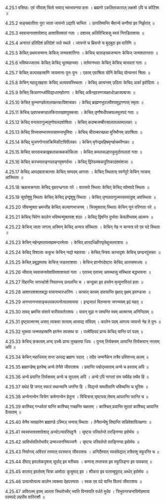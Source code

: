 4.25.1
वसिष्ठः:
एवं जीवाश् चितो भावाद् भवभावनया हताः ।
ब्रह्मणो ऽकलिताकाराल् लक्षशो ऽपि च कोटिशः ॥


4.25.2
सङ्ख्यातीताः पुरा जाता जायन्ते ऽद्यापि चाभितः ।
उत्पतिष्यन्ति चैवान्ये कणौघा इव निर्झरात् ॥


4.25.3
स्ववासनावशावेशाद् आशाविवशतां गताः ।
दशास्व् अतिविचित्रासु स्वयं निगडिताशयाः ॥


4.25.4
अनारतं प्रतिदिशं प्रतिदेशं जले स्थले ।
जायन्ते च म्रियन्ते च बुद्बुदा इव वारिणि ॥


4.25.5
केचित् प्रथमजन्मानः केचिज् जन्मवशातिगाः ।
केचिच् चासङ्ख्यजन्मानः केचिज् जन्मशतान्तराः ॥


4.25.6
भविष्यज्जातयः केचित् केचिद् भूतमहाभवाः ।
वर्तमानभवाः केचित् केचिच् चाभवतां गताः ॥


4.25.7
केचित् कल्पसहस्राणि जायमानाः पुनः पुनः ।
एकाम् एवाश्रिता योनिं केचिद् योन्यन्तरं श्रिताः ॥


4.25.8
केचिन् महादुःखहताः केचिद् अल्पवयस्स्थिताः ।
केचिद् अत्यन्तम् उदिताः केचिद् अर्का इवोदिताः ॥


4.25.9
केचित् किन्नरगन्धर्वविद्याधरमहोरगाः ।
केचिद् अर्केन्द्रवरुणत्र्यक्षाधोऽक्षजपद्मजाः ॥


4.25.10
केचित् कुम्भाण्डवेतालयक्षरक्षःपिशाचकाः ।
केचिद् ब्राह्मणभूपालवैश्यशूद्रगणास् स्मृताः ॥


4.25.11
केचिच् छ्वपचचण्डालकिरातखशपुक्कसाः ।
केचित् तृणौषधीपत्त्रफलमूलपदं गताः ॥


4.25.12
केचिद् वनलतागुल्मतृणोपलदशोषिताः ।
केचित् कदम्बजम्बीरसालतालतमालकाः ॥


4.25.13
केचिद् विभवसम्भारमत्तसामन्तभूमिपाः ।
केचिच् चीराम्बरच्छन्ना मुनिमौनम् उपाश्रिताः ॥


4.25.14
केचिद् भुजगगोनासक्रिमिकीटपिपीलकाः ।
केचिन् मृगेन्द्रमहिषमृगर्क्षचमरैणकाः ॥


4.25.15
केचित् सारसचक्राह्वबलाकाबककोकिलाः ।
केचित् कमलकल्हारकुमुदोत्पलतां गताः ॥


4.25.16
केचित् करभमातङ्गपतङ्गवृषगर्दभाः ।
केचिद् द्विरेफमषकपुत्तिकादंशवंशजाः ॥


4.25.17
केचिद् आपद्बलाक्रान्ताः केचित् सम्पदम् आगताः ।
केचित् स्थितास् स्वर्गपुरे केचिन् नरकम् आस्थिताः ॥


4.25.18
ऋक्षचक्रगताः केचिद् वृक्षरन्ध्रगताः परे ।
वातरूपे स्थिताः केचित् केचिद् व्योमपदे स्थिताः ॥


4.25.19
सूर्यांशुषु स्थिताः केचित् केचिद् इन्द्वंशुषु स्थिताः ।
केचित् तृणलतागुल्मरसस्वादुष्व् अवस्थिताः ॥


4.25.20
जीवन्मुक्ता भ्रमन्तीह केचित् कल्याणभाजनम् ।
चिरमुक्तास् स्थिताः केचिन् नूनं परिणताः परे ॥


4.25.21
केचिच् चिरेण कालेन भविष्यन्मुक्तयश् शठाः ।
केचिद् द्विषन्ति दुर्भावाः केवलीभावम् आत्मनः ॥


4.25.22
केचिज् जाता जगत्य् अस्मिन् केचिद् अन्यत्र संस्थिताः ।
केचिन् नेह न चान्यत्र परे एव पदे स्थिताः ॥


4.25.23
केचिन् महेन्द्रमलयसह्यमन्दरमेरवः ।
केचित् क्षारदधिक्षीरघृतेक्षुजलराशयः ॥


4.25.24
केचिद् विशालाः ककुभः केचिन् नद्यो महारयाः ।
केचित् स्त्रियः कान्तदृशः केचिच् छण्ढनपुंसकाः ॥


4.25.25
केचित् प्रबुद्धमतयः केचिज् जडतराशयाः ।
केचिज् ज्ञानोपदेष्टारः केचिद् आत्तसमाधयः ॥


4.25.26
जीवास् स्ववासनावेशविवशाशयतां गताः ।
एतास्व् एतास्व् अवस्थासु संस्थिता बद्धभावनाः ॥


4.25.27
विहरन्ति जगत्कोशे निपतन्त्य् उत्पतन्ति च ।
कन्दुका इव हस्तेन मृत्युनाविरतं हताः ॥


4.25.28
आशापाशशताबद्धा वासनाभारधारिणः ।
कायात् कायम् उपायान्ति वृक्षाद् वृक्षम् इवाण्डजाः ॥


4.25.29
अनन्तानन्तसङ्कल्पकल्पनोत्पातमायया ।
इन्द्रजालं वितन्वाना जगन्मयम् इदं महत् ॥


4.25.30
तावद् भ्रमन्ति संसारे वारीवावर्तराशयः ।
यावन् मूढा न पश्यन्ति स्वम् आत्मानम् अनिन्दितम् ॥


4.25.31
दृष्ट्वात्मानम् असत् त्यक्त्वा सत्याम् आसाद्य संविदम् ।
कालेन पदम् आगत्य जायन्ते नेह ते पुनः ॥


4.25.32
भुक्त्वा जन्मसहस्राणि ज्ञानेन तपसाथ वा ।
परमेष्ठिपदं प्राप्य केचिद् यान्ति परं पदम् ॥


4.25.33
केचिच् छक्रत्वम् अप्य् उच्चैः प्राप्य तुच्छतया धियः ।
पुनस् तिर्यक्त्वम् आयान्ति तिर्यक्त्वान् नरताम् अपि ॥


4.25.34
केचिन् महाधियस् सन्त उत्पद्य ब्रह्मणः पदात् ।
तदैव जन्मनैकेन तत्रैव प्रविशन्त्य् अलम् ॥


4.25.35
ब्रह्माण्डेष्व् इतरेष्व् अन्ये तेनैते जीवराशयः ।
प्रयान्ति पद्मोद्भवताम् अन्ये च हरताम् अपि ॥


4.25.36
अन्ये प्रयान्ति तिर्यक्त्वम् अन्ये च सुरताम् अपि ।
अन्ये ऽपि नागतां राम यथैवेह तथैव हि ॥


4.25.37
यथेदं हि जगत् स्फारं तथान्यानि जगन्ति हि ।
विद्यन्ते समतीतानि भविष्यन्ति च भूरिशः ॥


4.25.38
अन्येनान्येन चित्रेण क्रमेणान्येन हेतुना ।
विचित्रास् सृष्टयस् तेषाम् आपतन्ति पतन्ति च ॥


4.25.39
काश्चिद् गन्धर्वतां यान्ति काश्चिद् गच्छन्ति यक्षताम् ।
काश्चित् प्रयान्ति सुरतां काश्चिद् आयान्ति दैत्यताम् ॥


4.25.40
येनैव व्यवहारेण ब्रह्माण्डे ऽस्मिञ् जनास् स्थिताः ।
तेनैवान्येषु तिष्ठन्ति सन्निवेशाविलक्षणाः ॥


4.25.41
स्वस्वभाववशावेशाद् अन्योऽन्यपरिघट्टनैः ।
सृष्टयः परिवर्तन्ते तरङ्गिण्या इवोर्मयः ॥


4.25.42
आविर्भावतिरोभावैर् उन्मज्जननिमज्जनैः ।
सृष्टयः परिवर्तन्ते तरङ्गिण्या इवोर्मयः ॥


4.25.43
निर्यान्त्य् अविरतं तस्मात् परस्माज् जीवराशयः ।
अनिर्देश्यात् स्वसंवेद्यात् तत्रैवाशु स्फुरन्ति च ॥


4.25.44
दीपाद् इवालोकदृशस् सूर्याद् इव मरीचयः ।
कणास् तप्तायस इव स्फुलिङ्गा इव पावकात् ॥


4.25.45
कालाद् इवर्तवश् चित्रा आमोदाः कुसुमाद् इव ।
शीकरा इव पाताम्बुपूराद् अब्धेर् इवोर्मयः ॥


4.25.46
उत्पत्योत्पत्य कालेन त्यक्त्वा देहपरम्पराः ।
स्वक एव पदे यान्ति विलयं जीवराशयः ॥


4.25.47
अविरलम् इयम् आतता स्थितोच्चैर् भवति विनश्यति वर्धते मुधैव ।
त्रिभुवनरचनाविमोहमाया परमपदे लहरीव वारिराशौ ॥

